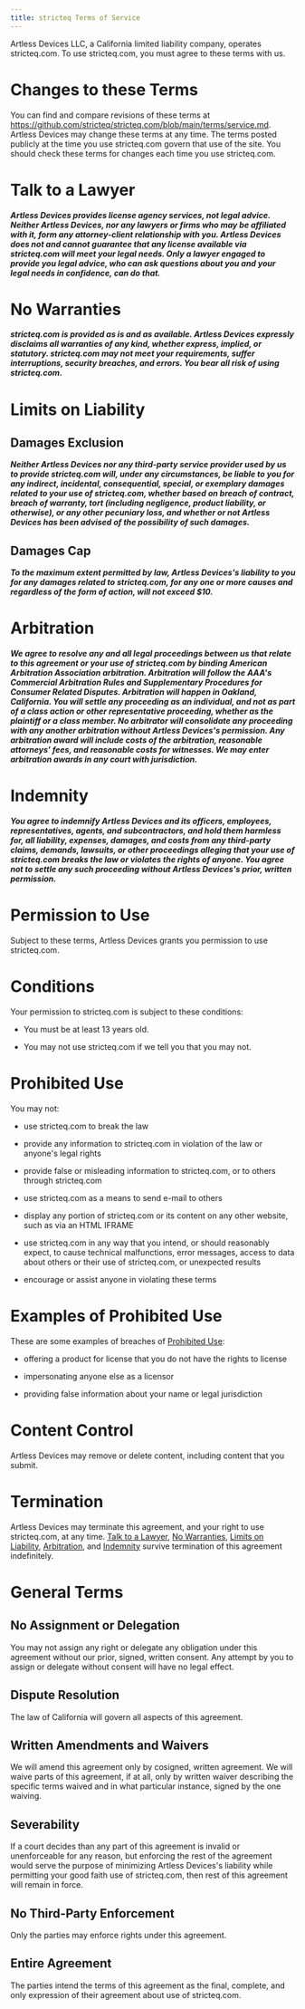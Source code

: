 ```yaml
---
title: stricteq Terms of Service
---
```


Artless Devices LLC, a California limited liability company, operates stricteq.com.  To use stricteq.com, you must agree to these terms with us.

# Changes to these Terms

You can find and compare revisions of these terms at <https://github.com/stricteq/stricteq.com/blob/main/terms/service.md>.  Artless Devices may change these terms at any time.  The terms posted publicly at the time you use stricteq.com govern that use of the site.  You should check these terms for changes each time you use stricteq.com.

<h1 id="talk-to-a-lawyer">Talk to a Lawyer</h1>

***Artless Devices provides license agency services, not legal advice.  Neither Artless Devices, nor any lawyers or firms who may be affiliated with it, form any attorney-client relationship with you.  Artless Devices does not and cannot guarantee that any license available via stricteq.com will meet your legal needs.  Only a lawyer engaged to provide you legal advice, who can ask questions about you and your legal needs in confidence, can do that.***

<h1 id="no-warranties">No Warranties</h1>

***stricteq.com is provided as is and as available.  Artless Devices expressly disclaims all warranties of any kind, whether express, implied, or statutory.  stricteq.com may not meet your requirements, suffer interruptions, security breaches, and errors.  You bear all risk of using stricteq.com.***

<h1 id="limits-on-liability">Limits on Liability</h1>

## Damages Exclusion

***Neither Artless Devices nor any third-party service provider used by us to provide stricteq.com will, under any circumstances, be liable to you for any indirect, incidental, consequential, special, or exemplary damages related to your use of stricteq.com, whether based on breach of contract, breach of warranty, tort (including negligence, product liability, or otherwise), or any other pecuniary loss, and whether or not Artless Devices has been advised of the possibility of such damages.***

## Damages Cap

***To the maximum extent permitted by law, Artless Devices's liability to you for any damages related to stricteq.com, for any one or more causes and regardless of the form of action, will not exceed $10.***

<h1 id="arbitration">Arbitration</h1>

***We agree to resolve any and all legal proceedings between us that relate to this agreement or your use of stricteq.com by binding American Arbitration Association arbitration.  Arbitration will follow the AAA's Commercial Arbitration Rules and Supplementary Procedures for Consumer Related Disputes.  Arbitration will happen in Oakland, California.  You will settle any proceeding as an individual, and not as part of a class action or other representative proceeding, whether as the plaintiff or a class member.  No arbitrator will consolidate any proceeding with any another arbitration without Artless Devices's permission.  Any arbitration award will include costs of the arbitration, reasonable attorneys' fees, and reasonable costs for witnesses.  We may enter arbitration awards in any court with jurisdiction.***

<h1 id="indemnity">Indemnity</h1>

***You agree to indemnify Artless Devices and its officers, employees, representatives, agents, and subcontractors, and hold them harmless for, all liability, expenses, damages, and costs from any third-party claims, demands, lawsuits, or other proceedings alleging that your use of stricteq.com breaks the law or violates the rights of anyone.  You agree not to settle any such proceeding without Artless Devices's prior, written permission.***

# Permission to Use

Subject to these terms, Artless Devices grants you permission to use stricteq.com.

# Conditions

Your permission to stricteq.com is subject to these conditions:

- You must be at least 13 years old.

- You may not use stricteq.com if we tell you that you may not.

<h1 id="prohibited-use">Prohibited Use</h1>

You may not:

- use stricteq.com to break the law

- provide any information to stricteq.com in violation of the law or anyone's legal rights

- provide false or misleading information to stricteq.com, or to others through stricteq.com

- use stricteq.com as a means to send e-mail to others

- display any portion of stricteq.com or its content on any other website, such as via an HTML IFRAME

- use stricteq.com in any way that you intend, or should reasonably expect, to cause technical malfunctions, error messages, access to data about others or their use of stricteq.com, or unexpected results

- encourage or assist anyone in violating these terms

# Examples of Prohibited Use

These are some examples of breaches of [Prohibited Use](#prohibited-use):

- offering a product for license that you do not have the rights to license

- impersonating anyone else as a licensor

-  providing false information about your name or legal jurisdiction

# Content Control

Artless Devices may remove or delete content, including content that you submit.

# Termination

Artless Devices may terminate this agreement, and your right to use stricteq.com, at any time.  [Talk to a Lawyer](#talk-to-a-lawyer), [No Warranties](#no-warranties), [Limits on Liability](#limits-on-liability), [Arbitration](#arbitration), and [Indemnity](#indemnity) survive termination of this agreement indefinitely.

# General Terms

## No Assignment or Delegation

You may not assign any right or delegate any obligation under this agreement without our prior, signed, written consent.  Any attempt by you to assign or delegate without consent will have no legal effect.

## Dispute Resolution

The law of California will govern all aspects of this agreement.

## Written Amendments and Waivers

We will amend this agreement only by cosigned, written agreement.  We will waive parts of this agreement, if at all, only by written waiver describing the specific terms waived and in what particular instance, signed by the one waiving.

## Severability

If a court decides than any part of this agreement is invalid or unenforceable for any reason, but enforcing the rest of the agreement would serve the purpose of minimizing Artless Devices's liability while permitting your good faith use of stricteq.com, then rest of this agreement will remain in force.

## No Third-Party Enforcement

Only the parties may enforce rights under this agreement.

## Entire Agreement

The parties intend the terms of this agreement as the final, complete, and only expression of their agreement about use of stricteq.com.
